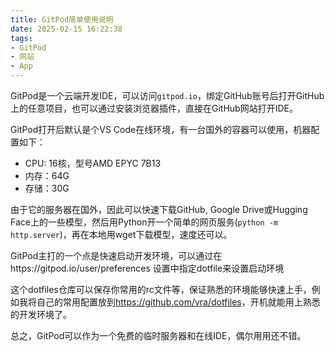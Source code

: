 ```yaml
---
title: GitPod简单使用说明
date: 2025-02-15 16:22:38
tags:
- GitPod
- 网站
- App
---
```

GitPod是一个云端开发IDE，可以访问`gitpod.io`，绑定GitHub账号后打开GitHub上的任意项目，也可以通过安装浏览器插件，直接在GitHub网站打开IDE。

GitPod打开后默认是个VS Code在线环境，有一台国外的容器可以使用，机器配置如下：

+ CPU: 16核，型号AMD EPYC 7B13
+ 内存：64G
+ 存储：30G

由于它的服务器在国外，因此可以快速下载GitHub, Google Drive或Hugging Face上的一些模型，然后用Python开一个简单的网页服务(`python -m http.server`)，再在本地用wget下载模型，速度还可以。

GitPod主打的一个点是快速启动开发环境，可以通过在https://gitpod.io/user/preferences 设置中指定dotfile来设置启动环境

这个dotfiles仓库可以保存你常用的rc文件等，保证熟悉的环境能够快速上手，例如我将自己的常用配置放到<https://github.com/vra/dotfiles>，开机就能用上熟悉的开发环境了。

总之，GitPod可以作为一个免费的临时服务器和在线IDE，偶尔用用还不错。
